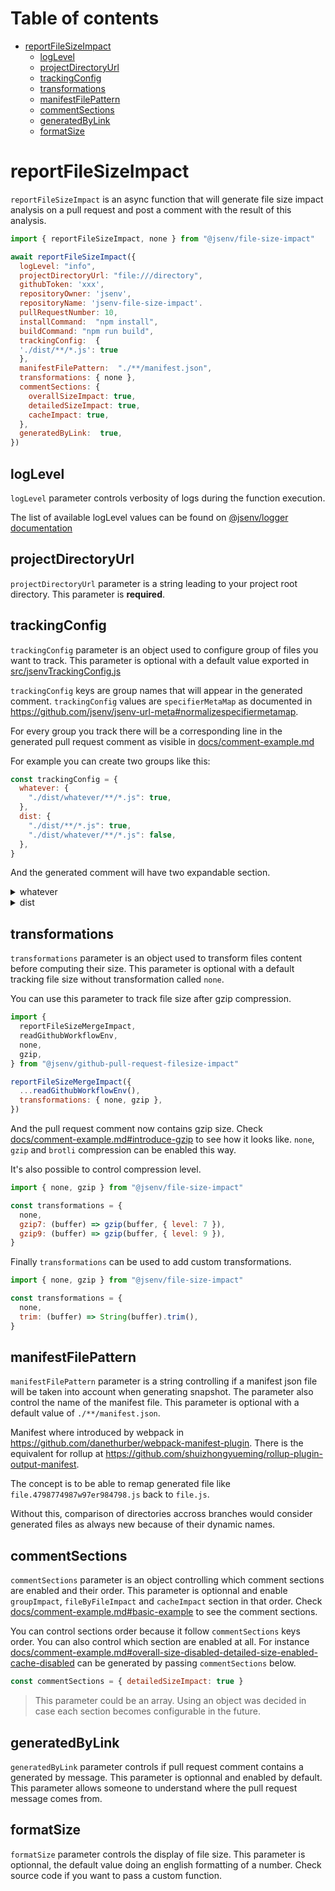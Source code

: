 # Table of contents

- [reportFileSizeImpact](#reportFileSizeImpact)
  - [logLevel](#loglevel)
  - [projectDirectoryUrl](#projectDirectoryUrl)
  - [trackingConfig](#trackingConfig)
  - [transformations](#transformations)
  - [manifestFilePattern](#manifestFilePattern)
  - [commentSections](#commentSections)
  - [generatedByLink](#generatedByLink)
  - [formatSize](#formatSize)

# reportFileSizeImpact

`reportFileSizeImpact` is an async function that will generate file size impact analysis on a pull request and post a comment with the result of this analysis.

```js
import { reportFileSizeImpact, none } from "@jsenv/file-size-impact"

await reportFileSizeImpact({
  logLevel: "info",
  projectDirectoryUrl: "file:///directory",
  githubToken: 'xxx',
  repositoryOwner: 'jsenv',
  repositoryName: 'jsenv-file-size-impact'.
  pullRequestNumber: 10,
  installCommand:  "npm install",
  buildCommand: "npm run build",
  trackingConfig:  {
  './dist/**/*.js': true
  },
  manifestFilePattern:  "./**/manifest.json",
  transformations: { none },
  commentSections: {
    overallSizeImpact: true,
    detailedSizeImpact: true,
    cacheImpact: true,
  },
  generatedByLink:  true,
})
```

## logLevel

`logLevel` parameter controls verbosity of logs during the function execution.

The list of available logLevel values can be found on [@jsenv/logger documentation](https://github.com/jsenv/jsenv-logger#list-of-log-levels)

## projectDirectoryUrl

`projectDirectoryUrl` parameter is a string leading to your project root directory. This parameter is **required**.

## trackingConfig

`trackingConfig` parameter is an object used to configure group of files you want to track. This parameter is optional with a default value exported in [src/jsenvTrackingConfig.js](./src/jsenvTrackingConfig.js)

`trackingConfig` keys are group names that will appear in the generated comment.
`trackingConfig` values are `specifierMetaMap` as documented in https://github.com/jsenv/jsenv-url-meta#normalizespecifiermetamap.

For every group you track there will be a corresponding line in the generated pull request comment as visible in [docs/comment-example.md](./docs/comment-example.md)

For example you can create two groups like this:

```js
const trackingConfig = {
  whatever: {
    "./dist/whatever/**/*.js": true,
  },
  dist: {
    "./dist/**/*.js": true,
    "./dist/whatever/**/*.js": false,
  },
}
```

And the generated comment will have two expandable section.

<details>
  <summary>whatever</summary>
  Analysis for files matching whatever group
</details>

<details>
  <summary>dist</summary>
  Analysis for files matching dist group
</details>

## transformations

`transformations` parameter is an object used to transform files content before computing their size. This parameter is optional with a default tracking file size without transformation called `none`.

You can use this parameter to track file size after gzip compression.

```js
import {
  reportFileSizeMergeImpact,
  readGithubWorkflowEnv,
  none,
  gzip,
} from "@jsenv/github-pull-request-filesize-impact"

reportFileSizeMergeImpact({
  ...readGithubWorkflowEnv(),
  transformations: { none, gzip },
})
```

And the pull request comment now contains gzip size. Check [docs/comment-example.md#introduce-gzip](./docs/comment-example.md#introduce-gzip) to see how it looks like. `none`, `gzip` and `brotli` compression can be enabled this way.

It's also possible to control compression level.

```js
import { none, gzip } from "@jsenv/file-size-impact"

const transformations = {
  none,
  gzip7: (buffer) => gzip(buffer, { level: 7 }),
  gzip9: (buffer) => gzip(buffer, { level: 9 }),
}
```

Finally `transformations` can be used to add custom transformations.

```js
import { none, gzip } from "@jsenv/file-size-impact"

const transformations = {
  none,
  trim: (buffer) => String(buffer).trim(),
}
```

## manifestFilePattern

`manifestFilePattern` parameter is a string controlling if a manifest json file will be taken into account when generating snapshot. The parameter also control the name of the manifest file. This parameter is optional with a default value of `./**/manifest.json`.

Manifest where introduced by webpack in https://github.com/danethurber/webpack-manifest-plugin. There is the equivalent for rollup at https://github.com/shuizhongyueming/rollup-plugin-output-manifest.

The concept is to be able to remap generated file like `file.4798774987w97er984798.js` back to `file.js`.

Without this, comparison of directories accross branches would consider generated files as always new because of their dynamic names.

## commentSections

`commentSections` parameter is an object controlling which comment sections are enabled and their order. This parameter is optionnal and enable `groupImpact`, `fileByFileImpact` and `cacheImpact` section in that order. Check [docs/comment-example.md#basic-example](./comment-example.md#basic-example) to see the comment sections.

You can control sections order because it follow `commentSections` keys order. You can also control which section are enabled at all. For instance [docs/comment-example.md#overall-size-disabled-detailed-size-enabled-cache-disabled](./comment-example.md#overall-size-disabled-detailed-size-enabled-cache-disabled) can be generated by passing `commentSections` below.

```js
const commentSections = { detailedSizeImpact: true }
```

> This parameter could be an array. Using an object was decided in case each section becomes configurable in the future.

## generatedByLink

`generatedByLink` parameter controls if pull request comment contains a generated by message. This parameter is optionnal and enabled by default. This parameter allows someone to understand where the pull request message comes from.

## formatSize

`formatSize` parameter controls the display of file size. This parameter is optionnal, the default value doing an english formatting of a number. Check source code if you want to pass a custom function.
